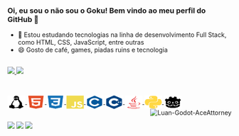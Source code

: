 ### Oi, eu sou o não sou o Goku! Bem vindo ao meu perfil do GitHub 👋

- 🌱 Estou estudando tecnologias na linha de desenvolvimento Full Stack, como HTML, CSS, JavaScript, entre outras
- 😄 Gosto de café, games, piadas ruins e tecnologia
##
<div>
  <a href="https://github.com/luanGoncas">
    <img height="180em" src="https://github-readme-stats.vercel.app/api?username=luanGoncas&show_icons=true&theme=tokyonight&include_all_commits=true&count_private=true"/>
    <img height="180em" src="https://github-readme-stats.vercel.app/api/top-langs/?username=luanGoncas&layout=compact&langs_count=16&theme=tokyonight"/>
</div>
  
##
<div style="display: inline_block"><br>
  <img align="center" alt="Luan-Linux" height="30" width="40" src="https://raw.githubusercontent.com/devicons/devicon/master/icons/linux/linux-plain.svg">
  <img align="center" alt="Luan-HTML" height="30" width="40" src="https://raw.githubusercontent.com/devicons/devicon/master/icons/html5/html5-plain.svg">
  <img align="center" alt="Luan-CSS" height="30" width="40" src="https://raw.githubusercontent.com/devicons/devicon/master/icons/css3/css3-plain.svg">
  <img align="center" alt="Luan-Js" height="30" width="40" src="https://raw.githubusercontent.com/devicons/devicon/master/icons/javascript/javascript-plain.svg">
  <img align="center" alt="Luan-C" height="30" width="40" src="https://raw.githubusercontent.com/devicons/devicon/master/icons/c/c-plain.svg">
  <img align="center" alt="Luan-CPlusPlus" height="30" width="40" src="https://raw.githubusercontent.com/devicons/devicon/master/icons/cplusplus/cplusplus-plain.svg">
  <img align="center" alt="Luan-Java" height="30" width="40" src="https://raw.githubusercontent.com/devicons/devicon/master/icons/java/java-plain.svg">
  <img align="center" alt="Luan-Python" height="30" width="40" src="https://raw.githubusercontent.com/devicons/devicon/master/icons/python/python-plain.svg">
  <img align="center" alt="Luan-Godot" height="30" width="40" src="https://raw.githubusercontent.com/devicons/devicon/master/icons/godot/godot-plain.svg">
  <img align="right" alt="Luan-Godot-AceAttorney" src="https://i.kym-cdn.com/photos/images/original/001/539/415/ff9.gif">
  
##

<div>
  <a href="mailto:luansantos95@hotmail.com"><img src="https://img.shields.io/badge/Microsoft_Outlook-0078D4?style=for-the-badge&logo=microsoft-outlook&logoColor=white" target="_blank"></a>
  <a href="mailto:luandarthgoncas@gmail.com"><img src="https://img.shields.io/badge/Gmail-D14836?style=for-the-badge&logo=gmail&logoColor=white" target="_blank"></a>
  <a href="https://www.linkedin.com/in/luangoncas/"><img src="https://img.shields.io/badge/LinkedIn-0077B5?style=for-the-badge&logo=linkedin&logoColor=white" target="_blank"></a>
  </div>
